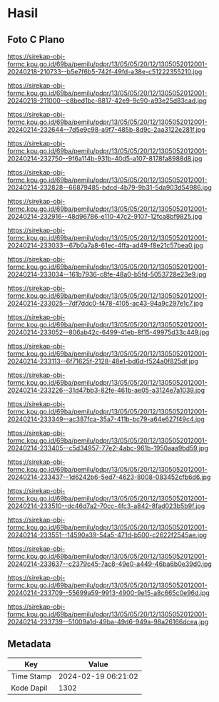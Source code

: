 # Hasil

## Foto C Plano

https://sirekap-obj-formc.kpu.go.id/69ba/pemilu/pdpr/13/05/05/20/12/1305052012001-20240218-210733--b5e7f6b5-742f-49fd-a38e-c51222355210.jpg

https://sirekap-obj-formc.kpu.go.id/69ba/pemilu/pdpr/13/05/05/20/12/1305052012001-20240218-211000--c8bed1bc-8817-42e9-9c90-a93e25d83cad.jpg

https://sirekap-obj-formc.kpu.go.id/69ba/pemilu/pdpr/13/05/05/20/12/1305052012001-20240214-232644--7d5e9c98-a9f7-485b-8d9c-2aa3122e281f.jpg

https://sirekap-obj-formc.kpu.go.id/69ba/pemilu/pdpr/13/05/05/20/12/1305052012001-20240214-232750--9f6a114b-931b-40d5-a107-8178fa8988d8.jpg

https://sirekap-obj-formc.kpu.go.id/69ba/pemilu/pdpr/13/05/05/20/12/1305052012001-20240214-232828--66879485-bdcd-4b79-9b31-5da903d54986.jpg

https://sirekap-obj-formc.kpu.go.id/69ba/pemilu/pdpr/13/05/05/20/12/1305052012001-20240214-232916--48d96786-e110-47c2-9107-12fca8bf9825.jpg

https://sirekap-obj-formc.kpu.go.id/69ba/pemilu/pdpr/13/05/05/20/12/1305052012001-20240214-233033--67b0a7a8-61ec-4ffa-ad49-f8e21c57bea0.jpg

https://sirekap-obj-formc.kpu.go.id/69ba/pemilu/pdpr/13/05/05/20/12/1305052012001-20240214-233034--161b7936-c8fe-48a0-b5fd-5053728e23e9.jpg

https://sirekap-obj-formc.kpu.go.id/69ba/pemilu/pdpr/13/05/05/20/12/1305052012001-20240214-233025--7df7ddc0-f478-4105-ac43-94a9c297e1c7.jpg

https://sirekap-obj-formc.kpu.go.id/69ba/pemilu/pdpr/13/05/05/20/12/1305052012001-20240214-233052--806ab42c-6499-41eb-8f15-49975d33c449.jpg

https://sirekap-obj-formc.kpu.go.id/69ba/pemilu/pdpr/13/05/05/20/12/1305052012001-20240214-233113--6f71625f-2128-48e1-bd6d-f524a0f825df.jpg

https://sirekap-obj-formc.kpu.go.id/69ba/pemilu/pdpr/13/05/05/20/12/1305052012001-20240214-233226--31d47bb3-82fe-461b-ae05-a3124e7a1039.jpg

https://sirekap-obj-formc.kpu.go.id/69ba/pemilu/pdpr/13/05/05/20/12/1305052012001-20240214-233349--ac387fca-35a7-411b-bc79-a64e627f49c4.jpg

https://sirekap-obj-formc.kpu.go.id/69ba/pemilu/pdpr/13/05/05/20/12/1305052012001-20240214-233405--c5d34957-77e2-4abc-961b-1950aaa9bd59.jpg

https://sirekap-obj-formc.kpu.go.id/69ba/pemilu/pdpr/13/05/05/20/12/1305052012001-20240214-233437--1d6242b6-5ed7-4623-8008-083452cfb6d6.jpg

https://sirekap-obj-formc.kpu.go.id/69ba/pemilu/pdpr/13/05/05/20/12/1305052012001-20240214-233510--dc46d7a2-70cc-4fc3-a842-8fad023b5b9f.jpg

https://sirekap-obj-formc.kpu.go.id/69ba/pemilu/pdpr/13/05/05/20/12/1305052012001-20240214-233551--14590a39-54a5-471d-b500-c2622f2545ae.jpg

https://sirekap-obj-formc.kpu.go.id/69ba/pemilu/pdpr/13/05/05/20/12/1305052012001-20240214-233637--c2379c45-7ac8-49e0-a449-46ba6b0e39d0.jpg

https://sirekap-obj-formc.kpu.go.id/69ba/pemilu/pdpr/13/05/05/20/12/1305052012001-20240214-233709--55699a59-9913-4900-9e15-a8c665c0e96d.jpg

https://sirekap-obj-formc.kpu.go.id/69ba/pemilu/pdpr/13/05/05/20/12/1305052012001-20240214-233739--51009a1d-49ba-49d6-949a-98a26166dcea.jpg


## Metadata

| Key        | Value               |
| ---------- | ------------------- |
| Time Stamp | 2024-02-19 06:21:02 |
| Kode Dapil | 1302                |



